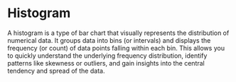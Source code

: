 # Histogram

A histogram is a type of bar chart that visually represents the distribution of numerical data. It groups data into bins (or intervals) and displays the frequency (or count) of data points falling within each bin. This allows you to quickly understand the underlying frequency distribution, identify patterns like skewness or outliers, and gain insights into the central tendency and spread of the data.